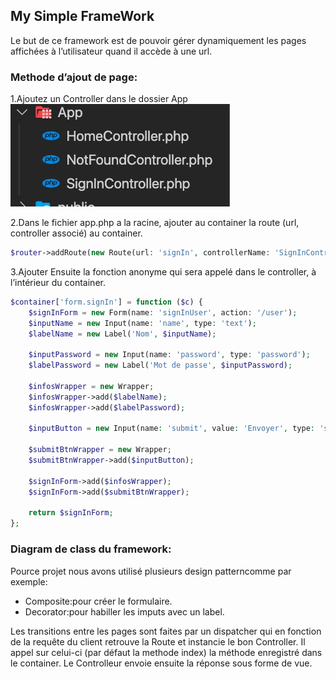 ## My Simple FrameWork
Le but de ce framework est de pouvoir gérer dynamiquement les pages affichées à l’utilisateur quand il accède à une url.

### Methode d’ajout de page:
1.Ajoutez un Controller dans le dossier App
![images/app-folder.jpeg](images/app-folder.jpeg)

2.Dans le fichier app.php a la racine, ajouter au container la route (url, controller associé) au container.

```php
$router->addRoute(new Route(url: 'signIn', controllerName: 'SignInController'));
```

3.Ajouter Ensuite la fonction anonyme qui sera appelé dans le controller, à l’intérieur du container.
```php
$container['form.signIn'] = function ($c) {
    $signInForm = new Form(name: 'signInUser', action: '/user');
    $inputName = new Input(name: 'name', type: 'text');
    $labelName = new Label('Nom', $inputName);

    $inputPassword = new Input(name: 'password', type: 'password');
    $labelPassword = new Label('Mot de passe', $inputPassword);

    $infosWrapper = new Wrapper;
    $infosWrapper->add($labelName);
    $infosWrapper->add($labelPassword);

    $inputButton = new Input(name: 'submit', value: 'Envoyer', type: 'submit');

    $submitBtnWrapper = new Wrapper;
    $submitBtnWrapper->add($inputButton);

    $signInForm->add($infosWrapper);
    $signInForm->add($submitBtnWrapper);

    return $signInForm;
};
```

### Diagram de class du framework:
Pource projet nous avons utilisé plusieurs design patterncomme par exemple:
* Composite:pour créer le formulaire.
* Decorator:pour habiller les imputs avec un label.
 
Les transitions entre les pages sont faites par un dispatcher qui en fonction de la requête du client retrouve la Route et instancie le bon Controller.
Il appel sur celui-ci (par défaut la methode index) la méthode enregistré dans le container.
Le Controlleur envoie ensuite la réponse sous forme de vue. 